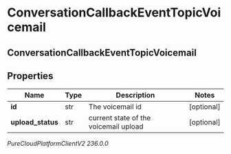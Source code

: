 # ConversationCallbackEventTopicVoicemail

## ConversationCallbackEventTopicVoicemail

## Properties

|Name | Type | Description | Notes|
|------------ | ------------- | ------------- | -------------|
| **id** | str | The voicemail id | [optional] |
| **upload_status** | str | current state of the voicemail upload | [optional] |



_PureCloudPlatformClientV2 236.0.0_
